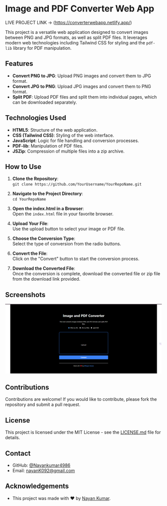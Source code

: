 # Image and PDF Converter Web App

LIVE PROJECT LINK -> (https://converterwebapp.netlify.app/)

This project is a versatile web application designed to convert images between PNG and JPG formats, as well as split PDF files. It leverages modern web technologies including Tailwind CSS for styling and the `pdf-lib` library for PDF manipulation.

## Features

- **Convert PNG to JPG**: Upload PNG images and convert them to JPG format.
- **Convert JPG to PNG**: Upload JPG images and convert them to PNG format.
- **Split PDF**: Upload PDF files and split them into individual pages, which can be downloaded separately.

## Technologies Used

- **HTML5**: Structure of the web application.
- **CSS (Tailwind CSS)**: Styling of the web interface.
- **JavaScript**: Logic for file handling and conversion processes.
- **PDF-lib**: Manipulation of PDF files.
- **JSZip**: Compression of multiple files into a zip archive.

## How to Use

1. **Clone the Repository**:  
   `git clone https://github.com/YourUsername/YourRepoName.git`

2. **Navigate to the Project Directory**:  
   `cd YourRepoName`

3. **Open the index.html in a Browser**:  
   Open the `index.html` file in your favorite browser.

4. **Upload Your File**:  
   Use the upload button to select your image or PDF file.

5. **Choose the Conversion Type**:  
   Select the type of conversion from the radio buttons.

6. **Convert the File**:  
   Click on the "Convert" button to start the conversion process.

7. **Download the Converted File**:  
   Once the conversion is complete, download the converted file or zip file from the download link provided.

## Screenshots

![Screenshot of the app interface](https://github.com/Nayankumar4986/Img-Pdf-Converter-App/blob/main/1.png)

## Contributions

Contributions are welcome! If you would like to contribute, please fork the repository and submit a pull request.

## License

This project is licensed under the MIT License - see the [LICENSE.md](LICENSE) file for details.

## Contact

- GitHub: [@Nayankumar4986](https://github.com/Nayankumar4986 )
- Email: nayanK092@gmail.com

## Acknowledgements

- This project was made with ❤️ by [Nayan Kumar](https://github.com/Nayankumar4986).

